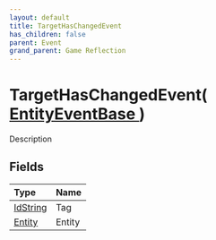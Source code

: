 ```yaml
---
layout: default
title: TargetHasChangedEvent
has_children: false
parent: Event
grand_parent: Game Reflection
---
```

# TargetHasChangedEvent( [ EntityEventBase ](/riftbreaker-wiki/docs/game-reflection/events/entity_event_base/) )
Description 

## Fields

| Type | Name |
|:----------|:--------------|
| [IdString](/riftbreaker-wiki/docs/game-reflection/components/id_string/) | Tag |
| [Entity](/riftbreaker-wiki/docs/game-reflection/classes/entity/) | Entity |

